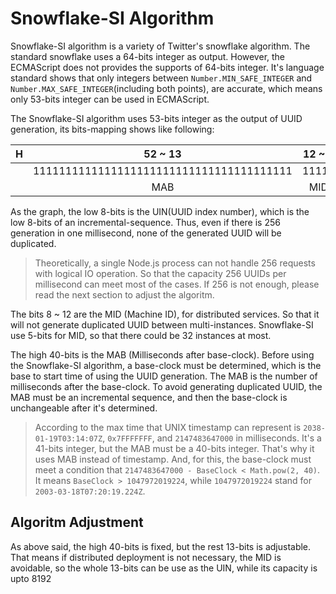 # Snowflake-SI Algorithm

Snowflake-SI algorithm is a variety of Twitter's snowflake algorithm.
The standard snowflake uses a 64-bits integer as output. However, the ECMAScript
does not provides the supports of 64-bits integer. It's language standard shows
that only integers between `Number.MIN_SAFE_INTEGER` and 
`Number.MAX_SAFE_INTEGER`(including both points), are accurate, which means
only 53-bits integer can be used in ECMAScript.

The Snowflake-SI algorithm uses 53-bits integer as the output of UUID
generation, its bits-mapping shows like following:

| H |                  52 ~ 13                 | 12 ~ 8 |   7 ~ 0  | L |
|:-:|:----------------------------------------:|:------:|:--------:|:-:|
|   | 1111111111111111111111111111111111111111 | 11111  | 11111111 |   |
|   |                   MAB                    |  MID   |   UIN    |   |

As the graph, the low 8-bits is the UIN(UUID index number), which is the low 
8-bits of an incremental-sequence. Thus, even if there is 256 generation in one
millisecond, none of the generated UUID will be duplicated.

> Theoretically, a single Node.js process can not handle 256 requests with
> logical IO operation. So that the capacity 256 UUIDs per millisecond can
> meet most of the cases. If 256 is not enough, please read the next section
> to adjust the algoritm.

The bits 8 ~ 12 are the MID (Machine ID), for distributed services. So that it
will not generate duplicated UUID between multi-instances. Snowflake-SI use
5-bits for MID, so that there could be 32 instances at most.

The high 40-bits is the MAB (Milliseconds after base-clock). Before using the
Snowflake-SI algorithm, a base-clock must be determined, which is the base to
start time of using the UUID generation. The MAB is the number of milliseconds
after the base-clock. To avoid generating duplicated UUID, the MAB must be an
incremental sequence, and then the base-clock is unchangeable after it's
determined.

> According to the max time that UNIX timestamp can represent is
> `2038-01-19T03:14:07Z`, `0x7FFFFFFF`, and `2147483647000` in milliseconds.
> It's a 41-bits integer, but the MAB must be a 40-bits integer. That's why
> it uses MAB instead of timestamp. And, for this, the base-clock must meet
> a condition that `2147483647000 - BaseClock < Math.pow(2, 40)`. It means
> `BaseClock > 1047972019224`, while `1047972019224` stand for 
> `2003-03-18T07:20:19.224Z`.

## Algoritm Adjustment

As above said, the high 40-bits is fixed, but the rest 13-bits is adjustable.
That means if distributed deployment is not necessary, the MID is avoidable,
so the whole 13-bits can be use as the UIN, while its capacity is upto 8192
